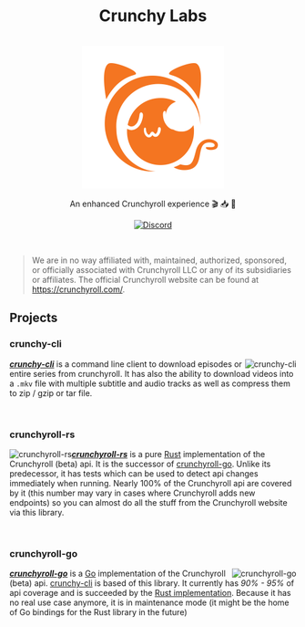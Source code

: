<h1 align="center">Crunchy Labs</h1>

<p align="center">
  <br>
    <a href="https://github.com/crunchy-labs">
        <img src="https://github.com/crunchy-labs/.github/raw/main/assets/crunchy-labs.png" alt="Logo" width=250px>
    </a>
  <br>
</p>

<p align="center">An enhanced Crunchyroll experience 🎬 📥 🍣</p>

<p align="center">
  <a href="https://discord.gg/PXGPGpQxgk">
    <img src="https://img.shields.io/discord/994882878125121596?label=&logo=discord&logoColor=ffffff&color=7289DA&labelColor=7289DA&style=for-the-badge" alt="Discord">
  </a>
</p>

<br>

> We are in no way affiliated with, maintained, authorized, sponsored, or officially associated with Crunchyroll LLC or any of its subsidiaries or affiliates.
> The official Crunchyroll website can be found at https://crunchyroll.com/.


## Projects

### crunchy-cli

<a href="https://github.com/crunchy-labs/crunchy-cli">
  <img src="https://github-readme-stats.vercel.app/api/pin/?username=crunchy-labs&repo=crunchy-cli" alt="crunchy-cli" align="right">
</a>

_**[crunchy-cli](https://github.com/crunchy-labs/crunchy-cli)**_ is a command line client to download episodes or entire series from crunchyroll.
It has also the ability to download videos into a `.mkv` file with multiple subtitle and audio tracks as well as compress them to zip / gzip or tar file.

<br>

### crunchyroll-rs

<a href="https://github.com/crunchy-labs/crunchyroll-rs">
  <img src="https://github-readme-stats.vercel.app/api/pin/?username=crunchy-labs&repo=crunchyroll-rs" alt="crunchyroll-rs" align="left">
</a>

_**[crunchyroll-rs](https://github.com/crunchy-labs/crunchyroll-rs)**_ is a pure [Rust](https://www.rust-lang.org/) implementation of the Crunchyroll (beta) api.
It is the successor of [crunchyroll-go](#crunchyroll-go).
Unlike its predecessor, it has tests which can be used to detect api changes immediately when running.
Nearly 100% of the Crunchyroll api are covered by it (this number may vary in cases where Crunchyroll adds new endpoints) so you can almost do all the stuff from the Crunchyroll website via this library.

<br>

### crunchyroll-go

<a href="https://github.com/crunchy-labs/crunchyroll-go">
  <img src="https://github-readme-stats.vercel.app/api/pin/?username=crunchy-labs&repo=crunchyroll-go" alt="crunchyroll-go" align="right">
</a>

_**[crunchyroll-go](https://github.com/crunchy-labs/crunchyroll-go)**_ is a [Go](https://go.dev/) implementation of the Crunchyroll (beta) api.
[crunchy-cli](#crunchy-cli) is based of this library.
It currently has _90% - 95%_ of api coverage and is succeeded by the [Rust implementation](#crunchyroll-rs).
Because it has no real use case anymore, it is in maintenance mode (it might be the home of Go bindings for the Rust library in the future)

<br>
